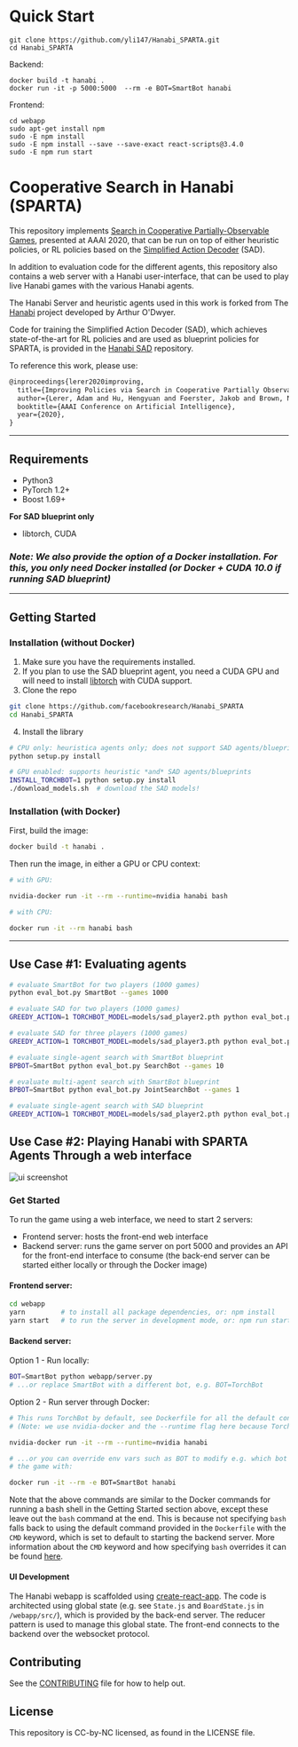 # Quick Start

```
git clone https://github.com/yli147/Hanabi_SPARTA.git
cd Hanabi_SPARTA
```

Backend:
```
docker build -t hanabi .
docker run -it -p 5000:5000  --rm -e BOT=SmartBot hanabi
```

Frontend:
```
cd webapp
sudo apt-get install npm
sudo -E npm install
sudo -E npm install --save --save-exact react-scripts@3.4.0
sudo -E npm run start
```


# Cooperative Search in Hanabi (SPARTA)

This repository implements [Search in Cooperative Partially-Observable Games](https://arxiv.org/abs/1912.02318), presented at AAAI 2020, that can be run on top of either heuristic policies, or RL policies based on the [Simplified Action Decoder](https://arxiv.org/abs/1912.02288) (SAD).

In addition to evaluation code for the different agents, this repository also
contains a web server with a Hanabi user-interface, that can be used to play live Hanabi
games with the various Hanabi agents.

The Hanabi Server and heuristic agents used in this work is forked from The [Hanabi](https://github.com/Quuxplusone/Hanabi) project developed by
Arthur O'Dwyer.

Code for training the Simplified Action Decoder (SAD), which achieves state-of-the-art for RL policies and are used as blueprint policies for SPARTA, is provided in the [Hanabi SAD](https://github.com/facebookresearch/Hanabi_SAD) repository.

To reference this work, please use:

```tex
@inproceedings{lerer2020improving,
  title={Improving Policies via Search in Cooperative Partially Observable Games},
  author={Lerer, Adam and Hu, Hengyuan and Foerster, Jakob and Brown, Noam},
  booktitle={AAAI Conference on Artificial Intelligence},
  year={2020},
}
```

---

## Requirements
* Python3
* PyTorch 1.2+
* Boost 1.69+

**For SAD blueprint only**
* libtorch, CUDA

### ***Note**: We also provide the option of a Docker installation. For this, you only need Docker installed (or Docker + CUDA 10.0 if running SAD blueprint)*

---

## Getting Started

### Installation (without Docker)
1. Make sure you have the requirements installed.
2. If you plan to use the SAD blueprint agent, you need a CUDA GPU and will need to install [libtorch](https://pytorch.org/cppdocs/installing.html) with CUDA support.
3. Clone the repo

```bash
git clone https://github.com/facebookresearch/Hanabi_SPARTA
cd Hanabi_SPARTA
```

4. Install the library
```bash
# CPU only: heuristica agents only; does not support SAD agents/blueprints
python setup.py install

# GPU enabled: supports heuristic *and* SAD agents/blueprints
INSTALL_TORCHBOT=1 python setup.py install
./download_models.sh  # download the SAD models!
```

### Installation (with Docker)

First, build the image:

```bash
docker build -t hanabi .
```

Then run the image, in either a GPU or CPU context:

```bash
# with GPU:

nvidia-docker run -it --rm --runtime=nvidia hanabi bash

# with CPU:

docker run -it --rm hanabi bash
```

---

## Use Case #1: Evaluating agents

```bash
# evaluate SmartBot for two players (1000 games)
python eval_bot.py SmartBot --games 1000

# evaluate SAD for two players (1000 games)
GREEDY_ACTION=1 TORCHBOT_MODEL=models/sad_player2.pth python eval_bot.py TorchBot --games 1000

# evaluate SAD for three players (1000 games)
GREEDY_ACTION=1 TORCHBOT_MODEL=models/sad_player3.pth python eval_bot.py TorchBot --games 1000 --players 3

# evaluate single-agent search with SmartBot blueprint
BPBOT=SmartBot python eval_bot.py SearchBot --games 10

# evaluate multi-agent search with SmartBot blueprint
BPBOT=SmartBot python eval_bot.py JointSearchBot --games 1

# evaluate single-agent search with SAD blueprint
GREEDY_ACTION=1 TORCHBOT_MODEL=models/sad_player2.pth python eval_bot.py SearchBot

```

## Use Case #2: Playing Hanabi with SPARTA Agents Through a web interface

![ui screenshot](webapp/screenshot.png)

### Get Started

To run the game using a web interface, we need to start 2 servers:
- Frontend server: hosts the front-end web interface
- Backend server: runs the game server on port 5000 and provides an API for the front-end interface to consume (the back-end server can be started either locally or through the Docker image)

#### Frontend server:
```bash
cd webapp
yarn         # to install all package dependencies, or: npm install
yarn start   # to run the server in development mode, or: npm run start
```

#### Backend server:
Option 1 - Run locally:
```bash
BOT=SmartBot python webapp/server.py
# ...or replace SmartBot with a different bot, e.g. BOT=TorchBot
```

Option 2 - Run server through Docker:
```bash
# This runs TorchBot by default, see Dockerfile for all the default config settings:
# (Note: we use nvidia-docker and the --runtime flag here because TorchBot needs a GPU)

nvidia-docker run -it --rm --runtime=nvidia hanabi

# ...or you can override env vars such as BOT to modify e.g. which bot to start
# the game with:

docker run -it --rm -e BOT=SmartBot hanabi
```

Note that the above commands are similar to the Docker commands for running a bash shell in the Getting Started section above, except these leave out the `bash` command at the end. This is because not specifying `bash` falls back to using the default command provided in the `Dockerfile` with the `CMD` keyword, which is set to default to starting the backend server. More information about the `CMD` keyword and how specifying `bash` overrides it can be found [here](https://docs.docker.com/engine/reference/run/#cmd-default-command-or-options).

#### UI Development

The Hanabi webapp is scaffolded using [create-react-app](https://github.com/facebook/create-react-app).
The code is architected using global state (e.g. see `State.js` and `BoardState.js` in `/webapp/src/`), which is provided by the back-end server. The reducer pattern is used to manage this global state. The front-end connects to the backend over the websocket protocol.


## Contributing

See the [CONTRIBUTING](CONTRIBUTING.md) file for how to help out.

## License
This repository is CC-by-NC licensed, as found in the LICENSE file.
